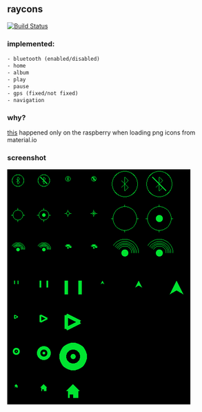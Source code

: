 ## raycons
[![Build Status](http://build.eberlein.io:8080/job/cpp_raycons/badge/icon)](http://build.eberlein.io:8080/job/cpp_raycons/)
### implemented: 
```
- bluetooth (enabled/disabled)
- home
- album
- play
- pause
- gps (fixed/not fixed)
- navigation
```
### why?
[this](https://github.com/nbdy/raycons/blob/master/scrnsht/issue.jpg) happened only on the raspberry when loading png icons from material.io<br>
### screenshot
![overview](https://github.com/nbdy/raycons/blob/master/scrnsht/overview.png "overview")
